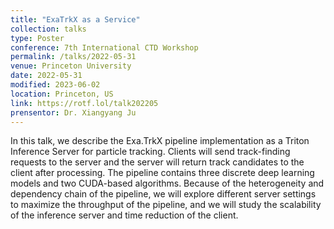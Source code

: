 ```yaml
---
title: "ExaTrkX as a Service"
collection: talks
type: Poster
conference: 7th International CTD Workshop
permalink: /talks/2022-05-31
venue: Princeton University
date: 2022-05-31
modified: 2023-06-02
location: Princeton, US
link: https://rotf.lol/talk202205
prensentor: Dr. Xiangyang Ju
---
```


In this talk, we describe the Exa.TrkX pipeline implementation as a Triton Inference Server for particle tracking. Clients will send track-finding requests to the server and the server will return track candidates to the client after processing. The pipeline contains three discrete deep learning models and two CUDA-based algorithms. Because of the heterogeneity and dependency chain of the pipeline, we will explore different server settings to maximize the throughput of the pipeline, and we will study the scalability of the inference server and time reduction of the client.